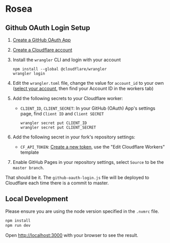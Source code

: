 # Rosea

## Github OAuth Login Setup

1. [Create a GitHub OAuth App](https://developer.github.com/apps/building-oauth-apps/creating-an-oauth-app/)
1. [Create a Cloudflare account](https://dash.cloudflare.com/)
1. Install the `wrangler` CLI and login with your account

   ```
   npm install --global @cloudflare/wrangler
   wrangler login
   ```

1. Edit the `wrangler.toml` file, change the value for `account_id` to your own ([select your account](https://dash.cloudflare.com/), then find your Account ID in the workers tab)
1. Add the following secrets to your Cloudflare worker:

   - `CLIENT_ID`, `CLIENT_SECRET`: In your GitHub (OAuth) App's settings page, find `Client ID` and `Client SECRET`

     ```
     wrangler secret put CLIENT_ID
     wrangler secret put CLIENT_SECRET
     ```

1. Add the following secret in your fork's repository settings:
   - `CF_API_TOKEN`: [Create a new token](https://dash.cloudflare.com/profile/api-tokens), use the "Edit Cloudflare Workers" template
1. Enable GitHub Pages in your repository settings, select `Source` to be the `master branch`.

That should be it. The `github-oauth-login.js` file will be deployed to Cloudflare each time there is a commit to master.

## Local Development

Please ensure you are using the node version specified in the `.nvmrc` file.

```bash
npm install
npm run dev
```

Open [http://localhost:3000](http://localhost:3000) with your browser to see the result.
